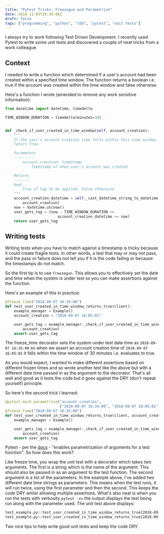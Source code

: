 ```yaml
---
title: "Pytest Tricks: Freezegun and Parametrize"
date: 2018-11-05T19:38:08Z
draft: false
tags: ["programming", "python", "tdd", "pytest", "unit tests"]
---
```


I always try to work following Test Driven Development. I recently used Pytest to write some unit tests and discovered a couple of neat tricks from a work colleague.

## Context

I needed to write a function which determined if a user's account had been created within a specified time window. The function returns a boolean i.e. true if the account was created within the time window and false otherwise.

Here's a function I wrote (amended to remove any work sensitive information):

```python
from datetime import datetime, timedelta

TIME_WINDOW_DURATION = timedelta(minutes=30)


def _check_if_user_created_in_time_window(self, account_creation):
    """
    If the user's account creation time falls within this time window,
    return True

    Parameters
    ----------
        account_creation: timestamp
            Timestamp of when user's account was created

    Returns
    -------
    bool
        True if tag to be applied, False otherwise
    """
    account_creation_datetime = self._cast_datetime_string_to_datetime_type(
        account_creation)
    now = datetime.utcnow()
    user_gets_tag = (now - TIME_WINDOW_DURATION <=
                        account_creation_datetime <= now)
    return user_gets_tag
```

## Writing tests

Writing tests when you have to match against a timestamp is tricky because it could create fragile tests. In other words, a test that may or may not pass, and the pass or failure does not tell you if it is the code failing or because the timestamps do not match.

So the first tip is to use `freezegun`. This allows you to effectively set the date and time when the system is under test so you can make assertions against the function.

Here's an example of this in practice:

```python
@freeze_time("2018-09-07 16:35:00")
def test_user_created_in_time_window_returns_true(client):
    example_manager = Example()
    account_creation = "2018-09-07 16:05:01"

    user_gets_tag = example_manager._check_if_user_created_in_time_window(
        account_creation)
    assert user_gets_tag
```

The freeze_time decorator sets the system under test date time as `2018-09-07 16:35:00` so when we assert an account creation time of `2018-09-07 16:05:01` it falls within the time window of 30 minutes i.e. evaluates to true.

As you would expect, I wanted to make different assertions based on different frozen times and so wrote another test like the above but with a different date time passed in as the argument to the decorator. That's all well and good as it tests the code but it goes against the DRY (don't repeat yourself) principle.

So here's the second trick I learned:

```python
@pytest.mark.parametrize("account_creation",
                         ["2018-09-07 16:34:00", "2018-09-07 16:05:01"])
@freeze_time("2018-09-07 16:35:00")
def test_user_created_in_time_window_returns_true(client, account_creation):
    example_manager = Example()

    user_gets_tag = example_manager._check_if_user_created_in_time_window(
        account_creation)
    assert user_gets_tag
```

Pytest - per the [docs](https://docs.pytest.org/en/latest/parametrize.html#more-examples) - "enables parametrization of arguments for a test function". So how does this work?

Like freeze time, you wrap the unit test with a decorator which takes two arguments. The first is a string which is the name of the argument. This should also be passed in as an argument to the test function. The second argument is a list of the parameters. In the example above, I've added two different date time strings as parameters. This means when the test runs, it will run twice, using the first parameter and then the second. This keeps the code DRY whilst allowing multiple assertions. What's also neat is when you run the tests with verbosity `pytest -vv` the output displays the test being run along with the parameter used. The unit test above displays:

```bash
test_example.py::test_user_created_in_time_window_returns_true[2018-09-07 16:34:00] PASSED
test_example.py::test_user_created_in_time_window_returns_true[2018-09-07 16:05:01] PASSED
```

Two nice tips to help write good unit tests and keep the code DRY.
